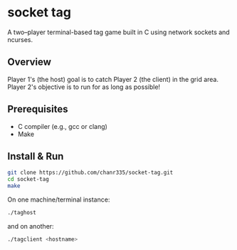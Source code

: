 # socket tag
A two–player terminal-based tag game built in C using network sockets and ncurses.

## Overview
Player 1's (the host) goal is to catch Player 2 (the client) in the grid area.
Player 2's objective is to run for as long as possible!

## Prerequisites
* C compiler (e.g., gcc or clang)
* Make

## Install & Run
```bash
git clone https://github.com/chanr335/socket-tag.git 
cd socket-tag
make
```
On one machine/terminal instance:
```bash
./taghost
```
and on another:
```bash
./tagclient <hostname> 
```

